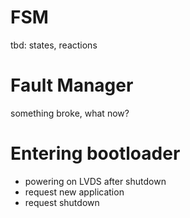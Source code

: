 # FSM
tbd: states, reactions

# Fault Manager
something broke, what now?


# Entering bootloader
- powering on LVDS after shutdown
- request new application
- request shutdown
